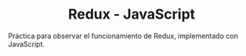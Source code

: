 <h1 align="center">Redux - JavaScript</h1>

Práctica para observar el funcionamiento de Redux, implementado con JavaScript.

